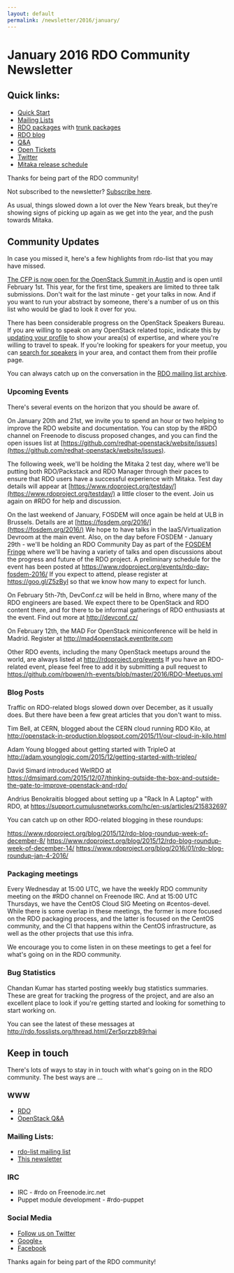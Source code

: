 ```yaml
---
layout: default
permalink: /newsletter/2016/january/
---
```

# January 2016 RDO Community Newsletter

## Quick links:

* [Quick Start](http://rdoproject.org/quickstart)
* [Mailing Lists](http://rdoproject.org/Mailing_lists)
* [RDO packages](http://rdoproject.org/repos/) with [trunk packages](http://rdoproject.org/repos/openstack/openstack-trunk/)
* [RDO blog](http://rdoproject.org/blog)
* [Q&A](http://ask.openstack.org/)
* [Open Tickets](http://tm3.org/rdobugs)
* [Twitter](http://twitter.com/rdocommunity)
* [Mitaka release schedule](http://docs.openstack.org/releases/schedules/mitaka.html)

Thanks for being part of the RDO community!

Not subscribed to the newsletter? [Subscribe here](http://www.redhat.com/mailman/listinfo/rdo-newsletter).

As usual, things slowed down a lot over the New Years break, but
they're showing signs of picking up again as we get into the year, and
the push towards Mitaka.

## Community Updates 

In case you missed it, here's a few highlights from rdo-list that you
may have missed.

[The CFP is now open for the OpenStack Summit in Austin](https://goo.gl/q1ru8x)
 and is open until February 1st. This year,
for the first time, speakers are limited to three talk submissions.
Don't wait for the last minute - get your talks in now. And if you
want to run your abstract by someone, there's a number of us on this
list who would be glad to look it over for you.

There has been considerable progress on the OpenStack Speakers Bureau.
If you are willing to speak on any OpenStack related topic, indicate
this by [updating your profile](https://www.openstack.org/profile/speaker)
 to show your area(s) of
expertise, and where you're willing to travel to speak. If you're
looking for speakers for your meetup, you can 
[search for speakers](https://www.openstack.org/community/speakers)
in your area, and contact them from their profile page.

You can always catch up on the conversation in the 
[RDO mailing list archive](http://rdo.fosslists.org/list.html?rdo-list@redhat.com).

### Upcoming Events 

There's several events on the horizon that you should be aware of.

On January 20th and 21st, we invite you to spend an hour or two
helping to improve the RDO website and documentation. You can stop by
the #RDO channel on Freenode to discuss proposed changes, and you can
find the open issues list at
[https://github.com/redhat-openstack/website/issues](https://github.com/redhat-openstack/website/issues).

The following week, we'll be holding the Mitaka 2 test day, where
we'll be putting both RDO/Packstack and RDO Manager through their
paces to ensure that RDO users have a successful experience with
Mitaka. Test day details will appear at
[https://www.rdoproject.org/testday/](https://www.rdoproject.org/testday/)
a little closer to the event. Join us again on #RDO for help and discussion.

On the last weekend of January, FOSDEM will once again be held at ULB
in Brussels. Details are at [https://fosdem.org/2016/](https://fosdem.org/2016/)
We hope to have
talks in the IaaS/Virtualization Devroom at the main event. Also, on
the day before FOSDEM - January 29th - we'll be holding an RDO
Community Day as part of the [FOSDEM Fringe](https://fosdem.org/2016/fringe/) 
where we'll be having a variety of
talks and open discussions about the progress and future of the RDO
project. A preliminary schedule for the event has been posted at
https://www.rdoproject.org/events/rdo-day-fosdem-2016/  If you expect
to attend, please register at https://goo.gl/Z5zByI so that we know
how many to expect for lunch.

On February 5th-7th, DevConf.cz will be held in Brno, where many of
the RDO engineers are based. We expect there to be OpenStack and RDO
content there, and for there to be informal gatherings of RDO
enthusiasts at the event. Find out more at http://devconf.cz/

On February 12th, the MAD For OpenStack miniconference will be held in
Madrid. Register at http://mad4openstack.eventbrite.com

Other RDO events, including the many OpenStack meetups around the
world, are always listed at http://rdoproject.org/events  If you have
an RDO-related event, please feel free to add it by submitting a pull
request to
https://github.com/rbowen/rh-events/blob/master/2016/RDO-Meetups.yml

### Blog Posts

Traffic on RDO-related blogs slowed down over December, as it usually
does. But there have been a few great articles that you don't want to
miss.

Tim Bell, at CERN, blogged about the CERN cloud running RDO Kilo, at
http://openstack-in-production.blogspot.com/2015/11/our-cloud-in-kilo.html

Adam Young blogged about getting started with TripleO at
http://adam.younglogic.com/2015/12/getting-started-with-tripleo/

David Simard introduced WeIRDO at
https://dmsimard.com/2015/12/07/thinking-outside-the-box-and-outside-the-gate-to-improve-openstack-and-rdo/

Andrius Benokraitis blogged about setting up a "Rack In A Laptop" with
RDO, at https://support.cumulusnetworks.com/hc/en-us/articles/215832697

You can catch up on other RDO-related blogging in these roundups:

https://www.rdoproject.org/blog/2015/12/rdo-blog-roundup-week-of-december-8/
https://www.rdoproject.org/blog/2015/12/rdo-blog-roundup-week-of-december-14/
https://www.rdoproject.org/blog/2016/01/rdo-blog-roundup-jan-4-2016/

### Packaging meetings 

Every Wednesday at 15:00 UTC, we have the weekly RDO community meeting
on the #RDO channel on Freenode IRC. And at 15:00 UTC Thursdays, we
have the CentOS Cloud SIG Meeting on #centos-devel. While there is
some overlap in these meetings, the former is more focused on the RDO
packaging process, and the latter is focused on the CentOS community,
and the CI that happens within the CentOS infrastructure, as well as
the other projects that use this infra.

We encourage you to come listen in on these meetings to get a feel for
what's going on in the RDO community.

### Bug Statistics 

Chandan Kumar has started posting weekly bug statistics summaries.
These are great for tracking the progress of the project, and are also
an excellent place to look if you're getting started and looking for
something to start working on.

You can see the latest of these messages at
http://rdo.fosslists.org/thread.html/Zer5przzb89rhai

## Keep in touch 

There's lots of ways to stay in in touch with what's going on in the
RDO community. The best ways are ...


### WWW 
* [RDO](http://rdoproject.org/)
* [OpenStack Q&A](http://ask.openstack.org/ )

### Mailing Lists: 
* [rdo-list mailing list](http://www.redhat.com/mailman/listinfo/rdo-list )
* [This newsletter](http://www.redhat.com/mailman/listinfo/rdo-newsletter )

### IRC 
* IRC - #rdo on Freenode.irc.net
* Puppet module development - #rdo-puppet

### Social Media
* [Follow us on Twitter](http://twitter.com/rdocommunity )
* [Google+](http://tm3.org/rdogplus )
* [Facebook](http://facebook.com/rdocommunity)

Thanks again for being part of the RDO community!

